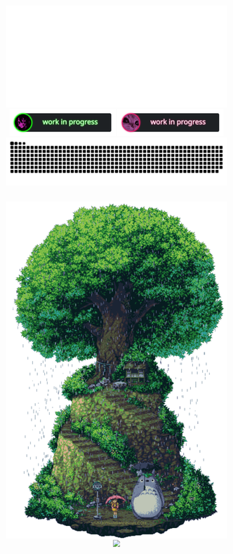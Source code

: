 
<!-- NEOFETCH -->
<!-- https://readme-typing-svg.demolab.com/demo/ -->
<!-- 
W41do@GitHub:~$ neofetch
 
⬛⬛⬛⬛⬛⬛⬜⬜⬜⬜⬜⬜⬜⬛⬛⬛⬛⬛⬛   W41do@GitHub
⬛⬛⬛⬛⬜⬜⬜⬜⬜⬜⬜⬜⬜⬜⬜⬛⬛⬛⬛   ------------
⬛⬛⬛⬜⬜⬜⬜⬜⬜⬜⬜⬜⬜⬜⬜⬜⬛⬛⬛   Name: Waldo
⬛⬛⬜⬜⬜⬛⬜⬜⬜⬜⬜⬜⬜⬛⬜⬜⬜⬛⬛   Age: 21 years
⬛⬜⬜⬜⬛⬛⬛⬜⬜⬜⬜⬜⬛⬛⬛⬜⬜⬜⬛   Status: Student
⬛⬜⬜⬜⬛⬛⬛⬛⬛⬛⬛⬛⬛⬛⬛⬜⬜⬜⬛   From: Czech Republic
⬜⬜⬜⬛⬛⬛⬛⬛⬛⬛⬛⬛⬛⬛⬛⬛⬜⬜⬜   
⬜⬜⬜⬛⬛⬛⬛⬛⬛⬛⬛⬛⬛⬛⬛⬛⬜⬜⬜   Job: SOC Analyst [1 year]
⬜⬜⬜⬛⬛⬛⬛⬛⬛⬛⬛⬛⬛⬛⬛⬛⬜⬜⬜   Education: InfoSec student [2 years, 1 more -> bachelor's degree]
⬜⬜⬜⬛⬛⬛⬛⬛⬛⬛⬛⬛⬛⬛⬛⬛⬜⬜⬜   
⬜⬜⬜⬛⬛⬛⬛⬛⬛⬛⬛⬛⬛⬛⬛⬛⬜⬜⬜   Languages: Python, Bash/Shell, Markdown, HTML, CSS, JS, Java, C/C++, SQL, VBA
⬜⬜⬜⬜⬛⬛⬛⬛⬛⬛⬛⬛⬛⬛⬛⬜⬜⬜⬜   Interests: Linux, Cybersecurity, Creativity, Automation
⬜⬜⬜⬜⬜⬛⬛⬛⬛⬛⬛⬛⬛⬛⬜⬜⬜⬜⬜   IDE: Visual Studio Code [Color Theme: Tokyo Night]
⬛⬜⬜⬜⬜⬜⬜⬜⬛⬛⬛⬜⬜⬜⬜⬜⬜⬜⬛   
⬛⬜⬜⬛⬛⬜⬜⬛⬛⬛⬛⬛⬜⬜⬜⬜⬜⬜⬛   Hobbies: Programming, Anime, Books, Games
⬛⬛⬜⬜⬛⬛⬛⬛⬛⬛⬛⬛⬜⬜⬜⬜⬜⬛⬛   Fun Fact: you found me
⬛⬛⬛⬜⬜⬛⬛⬛⬛⬛⬛⬛⬜⬜⬜⬜⬛⬛⬛   
⬛⬛⬛⬛⬜⬜⬜⬛⬛⬛⬛⬛⬜⬜⬜⬛⬛⬛⬛   ⬛🟥🟩🟨🟦🟪🟧⬜
⬛⬛⬛⬛⬛⬛⬜⬛⬛⬛⬛⬛⬜⬛⬛⬛⬛⬛⬛   ⬛🟥🟩🟨🟦🟪🟧⬜
 
W41do@GitHub:~$
-->

<!-- TEXT ONLY -->
<!-- 
W41do@GitHub
------------
Name: Waldo
Age: 21 years
Status: Student
From: Czech Republic

Job: SOC Analyst [1 year]
Education: InfoSec student [2 years, 1 more -> bachelor's degree]

Languages: Python, Bash/Shell, Markdown, HTML, CSS, JS, Java, C/C++, SQL, VBA
Interests: Linux, Cybersecurity, Creativity, Automation
IDE: Visual Studio Code [Color Theme: Tokyo Night]

Quote of the Day: “Remember that very little is needed to make a happy life.”
Hobbies: Programming, Anime, Books, Games
Fun Fact: you found me

⬛🟥🟩🟨🟦🟪🟧⬜
⬛🟥🟩🟨🟦🟪🟧⬜
 -->



<div align="center">
<picture>
    <!-- https://readme-typing-svg.demolab.com/demo/ ... duration per line 64, font size 15, color #2FDEDEFF -->
    <img src="neofetch/blue_opt.svg"/>
</picture>

<!-- <img src="http://waldo.9e.cz/discord.html"> -->


<!-- https://readme-typing-svg.demolab.com/demo/ ... duration per line 64, font size 15, color #2FDEDEFF -->
<center>
<img src="badges/thm_svg.svg" style="width:48%;"/>
<img src="badges/dc_svg.svg" style="width:48%;"/>
</center>

<picture>
    <!-- https://github.com/marketplace/actions/generate-snake-game-from-github-contribution-grid -->
    <img src="snake/snake1.svg"/>
</picture>
</br>
</br>
</br>
<picture>
    <img src="gifs/totoro_faster.gif" width="1200"/>
</picture>
<picture>
    <!-- https://github.com/kyechan99/capsule-render#color -->
    <img src="https://capsule-render.vercel.app/api?type=waving&color=2fdede&height=160&section=footer&width=100"/>
</picture>
</div>




<!-- 
<picture>
    <img src="purple.svg" alt="Typing SVG" />
</picture> -->

<!-- <picture>
    <img src="red.svg" alt="Typing SVG" />
</picture> -->

<!-- <picture>
    <img src="tyrquise.svg" alt="Typing SVG" />
</picture>


<picture>
    <img src="1.svg" alt="Typing SVG" />
</picture>

<picture>
    <img src="2.svg" alt="Typing SVG" />
</picture>

<picture>
    <img src="3.svg" alt="Typing SVG" />
</picture>

<picture>
    <img src="4.svg" alt="Typing SVG" />
</picture>

<picture>
    <img src="5.svg" alt="Typing SVG" />
</picture> -->

<!-- <picture>
    <img src="6.svg" alt="Typing SVG" />
</picture> -->





<!-- Design and Customization
Learning: Machine/Deep Learning
Programming Languages: Python, Java, C++,
Code: Python, Java, C++,
Role: SOC Analyst [1 year]
Email: W41do [at] protonmail.com



Discord: Waldo#8282

Certifications: 404
Current Linux Distro: Fedora 37
Favorite Quote: “Remember that very little is needed to make a happy life.” ― Marcus Aurelius, Meditations
Favorite Book: Meditations: Aurelius, Marcus
Goals: Obtain OSCP certification, contribute to open-source projects


https://github.com/DenverCoder1/readme-typing-svg
https://github.com/DenverCoder1/github-readme-streak-stats
https://github.com/DenverCoder1/custom-icon-badges
https://github.com/DenverCoder1/table2ascii


cool accs:
https://github.com/guilyx



## Visitor Count
![Visitor Count](https://profile-counter.glitch.me/8BitJonny/count.svg) -->

<!-- ## Spotify Live View
[![Spotify](https://github-spotify-live.vercel.app/api/spotify)](https://open.spotify.com/user/31satnjpfyyvc43dgnzmwfyvas5y) -->


<!-- https://github.com/8BitJonny/8BitJonny/tree/master

W41do@Earth
-----------
OS: Homo Sapiens OS
Host: Earth (Classified as Planet 3rd Rock from the Sun)
Kernel: DNA/RNA
Uptime: 21 years
Packages: j
Shell: j
Resolution: j
DE: INFJ
WM: idk
WM Theme: idk
Theme: idk
Terminal: Verbal and Nonverbal Communication
CPU: Brain (Central Processing Unit)
GPU: Eyes (Visual Processing Unit)
<!-- <html>
<body> -->
<!-- Memory: Memory Capacity (Short-term and Long-term Memory)
Memory: <p id="memory"></p>2056TiB / 2274TiB

<div>
<script>
let x = Math.floor((Math.random() * 500) + 1); 
document.getElementById("memory").innerHTML = x;
</script>
</div> -->
<!-- 
</body>
</html> -->
<!-- 
Name: Waldo
Age: 21 years
Host: 
Personality Type: INFJ
Location: Czech Republic
Local Time: UTC+02:00
Email: W41do@protonmail.com
Hobbies: 
Education:
Interests:
Favorite Food:
Favorite Books:


<!-- A little more about me...
About myself...




“Remember that very little is needed to make a happy life.”
― Marcus Aurelius, Meditations 


“Death smiles at us all; all we can do is smile back.”
― Marcus Aurelius 


“Confine yourself to the present.”
― Marcus Aurelius, Meditations 


“A man must stand erect, not be kept erect by others.”
― Marcus Aurelius, Meditations 


“He is so rich, he has no room to shit.”
― Marcus Aurelius, Meditations 

“Ask yourself at every moment, 'Is this necessary?”
― Marcus Aurelius






Time Zone: UTC+02:00

OS: Earth (Human Edition)
Name: [Insert Name]
Age: 21 years
Gender: [Insert Gender]
Nationality: [Insert Nationality]

Work Experience: [Insert Job Title], [Insert Company/Organization Name], [Insert Duration] | [Insert Job Title], [Insert Company/Organization Name], [Insert Duration] | [Insert Job Title], [Insert Company/Organization Name], [Insert Duration]
Research Experience: [Insert Research Position], [Insert Research Institution], [Insert Duration] | [Insert Research Position], [Insert Research Institution], [Insert Duration]
Projects: [Insert Project Title]: [Insert Brief Description/Key Accomplishments] | [Insert Project Title]: [Insert Brief Description/Key Accomplishments] | [Insert Project Title]: [Insert Brief Description/Key Accomplishments]
Publications: [Insert Publication Title], [Insert Journal/Conference Name], [Insert Year] | [Insert Publication Title], [Insert Journal/Conference Name], [Insert Year]
Skills: [Insert Skill 1]: [Insert Skill Level] | [Insert Skill 2]: [Insert Skill Level] | [Insert Skill 3]: [Insert Skill Level]


Advanced autostructuring and autorepair.
100–400Hz var
20watt idle, 100 watt peak. Ketone-oxygen power supply.
Liquid cooled.


If the human brain were a computer, what would be the specifications of this computer?

Asynchronous analog pulse modulated neural net at 100–400Hz variable frequency. 100 billion neurons and 200 trillion connection.

Advanced autostructuring and autorepair.

20watt idle, 100 watt peak. Ketone-oxygen power supply.

Liquid cooled.

700000 hours MTBF.

On the other hand, the brain has about 1e15 synapses, making it analogous to five million contemporary 200 million transistor chip "cores".


🟩🟩🟦🟦🟦
🟩🟩🟩🟦🟦🟦🟩
🟩🟩🟩🟦🟦🟦🟦🟩🟩
🟩🟦🟦🟦🟦🟦🟩🟩🟩
🟦🟩🟩🟦🟦🟦🟩🟩🟩
🟦🟩🟩🟦🟦🟦🟦🟩🟩
🟦🟦🟩🟦🟦🟦🟦🟩🟩
🟦🟦🟦🟦🟦🟦🟦
🟦🟦🟦🟦🟦


⬜⬜⬜⬜⬛⬛⬛⬛⬛⬛⬜⬜⬜⬜⬜
⬜⬜⬛⬛🟦🟦🟦🟦🟦🟦⬛⬛⬜⬜⬜
⬜⬛🟦🟦🟦🟦🟦🟦🟩🟦🟦🟦⬛⬜⬜
🟦🟦🟩🟩🟦🟦🟦🟦🟩🟦🟦🟦⬛⬜
🟦🟩🟩🟩🟦🟦🟦🟩🟩🟦🟦🟦⬛⬜
🟦🟦🟦🟩🟩🟩🟦🟦🟩🟦🟦🟦🟦🟦⬛
🟦🟦🟦🟩🟩🟦🟩🟦🟦🟦🟦🟩🟩🟦⬛
🟦🟦🟦🟦🟩🟦🟦🟦🟦🟦🟦🟦🟩🟦⬛
🟦🟦🟦🟦🟦🟦🟦🟦🟦🟦🟦🟦🟦🟦⬛
🟩🟦🟦🟦🟦🟦🟩🟩🟩🟩🟦🟦🟩🟦⬛
🟩🟩🟦⬛⬛⬛⬛⬛⬛⬛⬛🟦🟦🟦⬛

⬜⬜⬛⬜⬜⬜⬛⬜⬜⬛⬜⬜⬜⬛⬜⬜
⬜⬜⬛⬜⬜⬜⬜⬜⬜⬜⬜⬜⬜⬛⬜⬜
⬜⬜⬜⬛⬜⬜⬜⬜⬜⬜⬜⬜⬛⬜⬜⬜
⬜⬜⬜⬜⬛⬛⬛⬛⬛⬛⬛⬛⬜⬜⬜⬜

🟨
"　"


⬜⬜⬜⬜⬜⬛⬛⬛⬛⬛⬜⬜⬜⬜⬜
⬜⬜⬜⬛⬛⬛⬛⬛⬛⬛⬛⬛⬜⬜⬜
⬜⬜⬛⬛⬛⬛⬛⬛⬛⬛⬛⬛⬛⬜⬜
⬜⬛⬛⬛⬛⬛⬛⬛⬛⬛⬛⬛⬛⬛⬜
⬜⬛⬛⬛⬛⬛⬛⬛⬛⬛⬜⬜⬜⬛⬜
⬛⬛⬛⬛⬛⬛⬛⬛⬛⬜⬜⬜⬜⬜⬛
⬛⬛⬛⬛⬛⬛⬛⬛⬜⬜⬜⬜⬜⬜⬛
⬛⬛⬜⬜⬛⬛⬛⬛⬜⬜⬜⬛⬛⬜⬜
⬛⬛⬜⬜⬜⬛⬛⬜⬜⬜⬛⬛⬛⬜⬜
⬛⬛⬜⬜⬜⬜⬛⬜⬜⬛⬛⬛⬛⬜⬜
⬜⬛⬛⬜⬜⬜⬛⬜⬜⬛⬛⬛⬜⬜⬜
⬜⬛⬛⬛⬛⬛⬛⬜⬜⬜⬜⬜⬜⬜⬜
⬜⬛⬛⬛⬛⬛⬜⬜⬜⬜⬜⬜⬜⬜⬜
⬜⬜⬛⬛⬛⬜⬜⬜⬜⬜⬜⬜⬜⬜⬜


⬜⬜🟥🟥🟥⬜⬜
⬜🟥🟥🟥🟥🟥⬜
🟥🟥🟥🟥🟥🟥🟥
🟥⬜⬜🟥⬜⬜🟥
🟥⬛⬜🟥⬛⬜🟥
🟥🟥🟥🟥🟥🟥🟥
🟥🟥🟥🟥🟥🟥🟥
🟥🟥🟥🟥🟥🟥🟥
🟥⬜🟥⬜🟥⬜🟥 -->


<!-- https://github.com/marketplace/actions/generate-snake-game-from-github-contribution-grid

https://github.com/D3vil0p3r

<img src="https://camo.githubusercontent.com/b867e04377eea646939445ce4e0565253428256abc39c6d32d7b67aab3160d18/68747470733a2f2f63617073756c652d72656e6465722e76657263656c2e6170702f6170693f747970653d776176696e6726636f6c6f723d6772616469656e74266865696768743d3130302673656374696f6e3d666f6f746572" theme=tokyonight/>

<img src="https://camo.githubusercontent.com/b867e04377eea646939445ce4e0565253428256abc39c6d32d7b67aab3160d18/68747470733a2f2f63617073756c652d72656e6465722e76657263656c2e6170702f6170693f747970653d776176696e6726636f6c6f723d6772616469656e74266865696768743d3130302673656374696f6e3d666f6f746572"/>

https://github.com/VydrOz




♠️⚫⬛🖤♣️🤍⬜⚪◼️◾▪️◻️◽▫️🔲🔳 

⬜⬜⬜⬜⬜⬜⬜⬜⬜⬜⬜⬜⬜⬜⬜⬜
⬜⬜⬛⬛⬜⬜⬜⬜⬜⬜⬜⬜⬛⬛⬜⬜
⬜⬛⬜⬜⬛⬜⬜⬜⬜⬜⬜⬛⬜⬜⬛⬜
⬜⬛⬜⬜⬜⬛⬜⬜⬜⬜⬛⬜⬜⬜⬛⬜
⬜⬛⬜⬜⬜⬜⬛⬛⬛⬛⬜⬜⬜⬜⬛⬜
⬜⬛⬜⬜⬜⬜⬜⬜⬜⬜⬜⬜⬜⬜⬛⬜
⬛⬜⬜⬜⬜⬜⬜⬜⬜⬜⬜⬜⬜⬜⬜⬛
⬛⬜⬜⬜⬛⬛⬜⬜⬜⬜⬛⬛⬜⬜⬜⬛
⬛⬜🌫️⬛⬛⬛⬛🌫️🌫️⬛⬛⬛⬛🌫️⬜⬛
⬛⬜⬜⬛⬛⬛⬛⬜⬜⬛⬛⬛⬛⬜⬜⬛
⬛⬜⬜⬜⬛⬛⬜⬜⬜⬜⬛⬛⬜⬜⬜⬛
⬜⬛⬜⬜⬜⬜⬜⬜⬜⬜⬜⬜⬜⬜⬛⬜
⬜⬜⬛⬜⬜⬜⬜⬜⬜⬜⬜⬜⬜⬛⬜⬜
⬜⬜⬜⬛⬛⬛⬛⬛⬛⬛⬛⬛⬛⬜⬜⬜
⬜⬜⬜⬜⬜⬜⬜⬜⬜⬜⬜⬜⬜⬜⬜⬜
⬜⬜⬜⬜⬜⬜⬜⬜⬜⬜⬜⬜⬜⬜⬜⬜

⬜⬜⬜⬜⬜⬜⬜⬜⬜⬜⬜⬜⬜⬜⬜⬜
⬜⬜⬛⬛⬜⬜⬜⬜⬜⬜⬜⬜⬛⬛⬜⬜
⬜⬛🌫️🌫️⬛⬜⬜⬜⬜⬜⬜⬛🌫️🌫️⬛⬜
⬜⬛🌫️🌫️🌫️⬛⬜⬜⬜⬜⬛🌫️🌫️🌫️⬛⬜
⬜⬛🌫️🌫️🌫️🌫️⬛⬛⬛⬛🌫️🌫️🌫️🌫️⬛⬜
⬜⬛🌫️🌫️🌫️🌫️🌫️🌫️🌫️🌫️🌫️🌫️🌫️🌫️⬛⬜
⬛🌫️🌫️🌫️🌫️🌫️🌫️🌫️🌫️🌫️🌫️🌫️🌫️🌫️🌫️⬛
⬛🌫️🌫️🌫️⬛⬛🌫️🌫️🌫️🌫️⬛⬛🌫️🌫️🌫️⬛
⬛🌫️🌫️⬛⬛⬛⬛🌫️🌫️⬛⬛⬛⬛🌫️🌫️⬛
⬛🌫️🌫️⬛⬛⬛⬛🌫️🌫️⬛⬛⬛⬛🌫️🌫️⬛
⬛🌫️🌫️🌫️⬛⬛🌫️🌫️🌫️🌫️⬛⬛🌫️🌫️🌫️⬛
⬜⬛🌫️🌫️🌫️🌫️🌫️🌫️🌫️🌫️🌫️🌫️🌫️🌫️⬛⬜
⬜⬜⬛🌫️🌫️🌫️🌫️🌫️🌫️🌫️🌫️🌫️🌫️⬛⬜⬜
⬜⬜⬜⬛⬛⬛⬛⬛⬛⬛⬛⬛⬛⬜⬜⬜
⬜⬜⬜⬜⬜⬜⬜⬜⬜⬜⬜⬜⬜⬜⬜⬜
⬜⬜⬜⬜⬜⬜⬜⬜⬜⬜⬜⬜⬜⬜⬜⬜


" " 2X JE MENE NEZ KOSTKA
" " obyc mezera ale funguje 

"　"
"        " two spaces plus 0.001
"⠀⠀" one minus 0.001

"　⠀"

"⠀⢀" dost good

3x" "plus" "obys rovna se 2 mezery tesne pres

"                  " perfect 7
"　　　　　　　　　　　" perfect 8 (16)
"    　　" perfect 3 (6, 9, 12)
"        " two spaces plus 0.001
"    　　　　　　　　　　　　　" perfect 11


⬛⬛⬛⬛⬛⬛⬛⬛⬛⬛⬛⬛⬛⬛⬛⬛
⬛⬛🟥🟥⬛⬛⬛⬛⬛⬛⬛⬛🟥🟥⬛⬛
⬛🟥⬛⬛🟥⬛⬛⬛⬛⬛⬛🟥⬛⬛🟥⬛
⬛🟥⬛⬛⬛🟥⬛⬛⬛⬛🟥⬛⬛⬛🟥⬛
⬛🟥⬛⬛⬛⬛🟥🟥🟥🟥⬛⬛⬛⬛🟥⬛
⬛🟥⬛⬛⬛⬛⬛⬛⬛⬛⬛⬛⬛⬛🟥⬛
🟥⬛⬛⬛⬛⬛⬛⬛⬛⬛⬛⬛⬛⬛⬛🟥
🟥⬛⬛⬛🟥🟥⬛⬛⬛⬛🟥🟥⬛⬛⬛🟥
🟥⬛⬛🟥🟥🟥🟥⬛⬛🟥🟥🟥🟥⬛⬛🟥
🟥⬛⬛🟥🟥🟥🟥⬛⬛🟥🟥🟥🟥⬛⬛🟥
🟥⬛⬛⬛🟥🟥⬛⬛⬛⬛🟥🟥⬛⬛⬛🟥
⬛🟥⬛⬛⬛⬛⬛⬛⬛⬛⬛⬛⬛⬛🟥⬛
⬛⬛🟥⬛⬛⬛⬛⬛⬛⬛⬛⬛⬛🟥⬛⬛
⬛⬛⬛🟥🟥🟥🟥🟥🟥🟥🟥🟥🟥⬛⬛⬛
⬛⬛⬛⬛⬛⬛⬛⬛⬛⬛⬛⬛⬛⬛⬛⬛
⬛⬛⬛⬛⬛⬛⬛⬛⬛⬛⬛⬛⬛⬛⬛⬛



🟦🟦🟦🟦🟦🟦🟦🟦🟦🟦🟦🟦🟦🟦🟦🟦
🟦🟦⬛⬛🟦🟦🟦🟦🟦🟦🟦🟦⬛⬛🟦🟦
🟦⬛🟦🟦⬛🟦🟦🟦🟦🟦🟦⬛🟦🟦⬛🟦
🟦⬛🟦🟦🟦⬛🟦🟦🟦🟦⬛🟦🟦🟦⬛🟦
🟦⬛🟦🟦🟦🟦⬛⬛⬛⬛🟦🟦🟦🟦⬛🟦
🟦⬛🟦🟦🟦🟦🟦🟦🟦🟦🟦🟦🟦🟦⬛🟦
⬛🟦🟦🟦🟦🟦🟦🟦🟦🟦🟦🟦🟦🟦🟦⬛
⬛🟦🟦🟦⬛⬛🟦🟦🟦🟦⬛⬛🟦🟦🟦⬛
⬛🟦🟦⬛⬛⬛⬛🟦🟦⬛⬛⬛⬛🟦🟦⬛
⬛🟦🟦⬛⬛⬛⬛🟦🟦⬛⬛⬛⬛🟦🟦⬛
⬛🟦🟦🟦⬛⬛🟦🟦🟦🟦⬛⬛🟦🟦🟦⬛
🟦⬛🟦🟦🟦🟦🟦🟦🟦🟦🟦🟦🟦🟦⬛🟦
🟦🟦⬛🟦🟦🟦🟦🟦🟦🟦🟦🟦🟦⬛🟦🟦
🟦🟦🟦⬛⬛⬛⬛⬛⬛⬛⬛⬛⬛🟦🟦🟦
🟦🟦🟦🟦🟦🟦🟦🟦🟦🟦🟦🟦🟦🟦🟦🟦
🟦🟦🟦🟦🟦🟦🟦🟦🟦🟦🟦🟦🟦🟦🟦🟦



⬜⬜⬜⬜⬜⬜⬜⬜⬜⬜⬜⬜⬜⬜⬜⬜
⬜⬜🟦🟦⬜⬜⬜⬜⬜⬜⬜⬜🟦🟦⬜⬜
⬜🟦⬜⬜🟦⬜⬜⬜⬜⬜⬜🟦⬜⬜🟦⬜
⬜🟦⬜⬜⬜🟦⬜⬜⬜⬜🟦⬜⬜⬜🟦⬜
⬜🟦⬜⬜⬜⬜🟦🟦🟦🟦⬜⬜⬜⬜🟦⬜
⬜🟦⬜⬜⬜⬜⬜⬜⬜⬜⬜⬜⬜⬜🟦⬜
🟦⬜⬜⬜⬜⬜⬜⬜⬜⬜⬜⬜⬜⬜⬜🟦
🟦⬜⬜⬜🟦🟦⬜⬜⬜⬜🟦🟦⬜⬜⬜🟦
🟦⬜⬜🟦🟦🟦🟦⬜⬜🟦🟦🟦🟦⬜⬜🟦
🟦⬜⬜🟦🟦🟦🟦⬜⬜🟦🟦🟦🟦⬜⬜🟦
🟦⬜⬜⬜🟦🟦⬜⬜⬜⬜🟦🟦⬜⬜⬜🟦
⬜🟦⬜⬜⬜⬜⬜⬜⬜⬜⬜⬜⬜⬜🟦⬜
⬜⬜🟦⬜⬜⬜⬜⬜⬜⬜⬜⬜⬜🟦⬜⬜
⬜⬜⬜🟦🟦🟦🟦🟦🟦🟦🟦🟦🟦⬜⬜⬜
⬜⬜⬜⬜⬜⬜⬜⬜⬜⬜⬜⬜⬜⬜⬜⬜
⬜⬜⬜⬜⬜⬜⬜⬜⬜⬜⬜⬜⬜⬜⬜⬜


🟩🟩🟩🟩🟩🟩🟩🟩🟩🟩🟩🟩🟩🟩🟩🟩
🟩🟩⬛⬛🟩🟩🟩🟩🟩🟩🟩🟩⬛⬛🟩🟩
🟩⬛🟩🟩⬛🟩🟩🟩🟩🟩🟩⬛🟩🟩⬛🟩
🟩⬛🟩🟩🟩⬛🟩🟩🟩🟩⬛🟩🟩🟩⬛🟩
🟩⬛🟩🟩🟩🟩⬛⬛⬛⬛🟩🟩🟩🟩⬛🟩
🟩⬛🟩🟩🟩🟩🟩🟩🟩🟩🟩🟩🟩🟩⬛🟩
⬛🟩🟩🟩🟩🟩🟩🟩🟩🟩🟩🟩🟩🟩🟩⬛
⬛🟩🟩🟩⬛⬛🟩🟩🟩🟩⬛⬛🟩🟩🟩⬛
⬛🟩🟩⬛⬛⬛⬛🟩🟩⬛⬛⬛⬛🟩🟩⬛
⬛🟩🟩⬛⬛⬛⬛🟩🟩⬛⬛⬛⬛🟩🟩⬛
⬛🟩🟩🟩⬛⬛🟩🟩🟩🟩⬛⬛🟩🟩🟩⬛
🟩⬛🟩🟩🟩🟩🟩🟩🟩🟩🟩🟩🟩🟩⬛🟩
🟩🟩⬛🟩🟩🟩🟩🟩🟩🟩🟩🟩🟩⬛🟩🟩
🟩🟩🟩⬛⬛⬛⬛⬛⬛⬛⬛⬛⬛🟩🟩🟩
🟩🟩🟩🟩🟩🟩🟩🟩🟩🟩🟩🟩🟩🟩🟩🟩
🟩🟩🟩🟩🟩🟩🟩🟩🟩🟩🟩🟩🟩🟩🟩🟩


⬜⬜⬜⬜⬜⬜⬜⬜⬜⬜⬜⬜⬜⬜⬜⬜
⬜⬜🟩🟩⬜⬜⬜⬜⬜⬜⬜⬜🟩🟩⬜⬜
⬜🟩⬜⬜🟩⬜⬜⬜⬜⬜⬜🟩⬜⬜🟩⬜
⬜🟩⬜⬜⬜🟩⬜⬜⬜⬜🟩⬜⬜⬜🟩⬜
⬜🟩⬜⬜⬜⬜🟩🟩🟩🟩⬜⬜⬜⬜🟩⬜
⬜🟩⬜⬜⬜⬜⬜⬜⬜⬜⬜⬜⬜⬜🟩⬜
🟩⬜⬜⬜⬜⬜⬜⬜⬜⬜⬜⬜⬜⬜⬜🟩
🟩⬜⬜⬜🟩🟩⬜⬜⬜⬜🟩🟩⬜⬜⬜🟩
🟩⬜⬜🟩🟩🟩🟩⬜⬜🟩🟩🟩🟩⬜⬜🟩
🟩⬜⬜🟩🟩🟩🟩⬜⬜🟩🟩🟩🟩⬜⬜🟩
🟩⬜⬜⬜🟩🟩⬜⬜⬜⬜🟩🟩⬜⬜⬜🟩
⬜🟩⬜⬜⬜⬜⬜⬜⬜⬜⬜⬜⬜⬜🟩⬜
⬜⬜🟩⬜⬜⬜⬜⬜⬜⬜⬜⬜⬜🟩⬜⬜
⬜⬜⬜🟩🟩🟩🟩🟩🟩🟩🟩🟩🟩⬜⬜⬜
⬜⬜⬜⬜⬜⬜⬜⬜⬜⬜⬜⬜⬜⬜⬜⬜
⬜⬜⬜⬜⬜⬜⬜⬜⬜⬜⬜⬜⬜⬜⬜⬜


🟦🟦🟦🟦🟦🟦🟦🟦🟦🟦🟦🟦🟦🟦🟦🟦
🟦🟦🟩🟩🟦🟦🟦🟦🟦🟦🟦🟦🟩🟩🟦🟦
🟦🟩🟦🟦🟩🟦🟦🟦🟦🟦🟦🟩🟦🟦🟩🟦
🟦🟩🟦🟦🟦🟩🟦🟦🟦🟦🟩🟦🟦🟦🟩🟦
🟦🟩🟦🟦🟦🟦🟩🟩🟩🟩🟦🟦🟦🟦🟩🟦
🟦🟩🟦🟦🟦🟦🟦🟦🟦🟦🟦🟦🟦🟦🟩🟦
🟩🟦🟦🟦🟦🟦🟦🟦🟦🟦🟦🟦🟦🟦🟦🟩
🟩🟦🟦🟦🟩🟩🟦🟦🟦🟦🟩🟩🟦🟦🟦🟩
🟩🟦🟦🟩🟩🟩🟩🟦🟦🟩🟩🟩🟩🟦🟦🟩
🟩🟦🟦🟩🟩🟩🟩🟦🟦🟩🟩🟩🟩🟦🟦🟩
🟩🟦🟦🟦🟩🟩🟦🟦🟦🟦🟩🟩🟦🟦🟦🟩
🟦🟩🟦🟦🟦🟦🟦🟦🟦🟦🟦🟦🟦🟦🟩🟦
🟦🟦🟩🟦🟦🟦🟦🟦🟦🟦🟦🟦🟦🟩🟦🟦
🟦🟦🟦🟩🟩🟩🟩🟩🟩🟩🟩🟩🟩🟦🟦🟦
🟦🟦🟦🟦🟦🟦🟦🟦🟦🟦🟦🟦🟦🟦🟦🟦
🟦🟦🟦🟦🟦🟦🟦🟦🟦🟦🟦🟦🟦🟦🟦🟦



🟩🟩🟩🟩🟩🟩🟩🟩🟩🟩🟩🟩🟩🟩🟩🟩
🟩🟩🟦🟦🟩🟩🟩🟩🟩🟩🟩🟩🟦🟦🟩🟩
🟩🟦🟩🟩🟦🟩🟩🟩🟩🟩🟩🟦🟩🟩🟦🟩
🟩🟦🟩🟩🟩🟦🟩🟩🟩🟩🟦🟩🟩🟩🟦🟩
🟩🟦🟩🟩🟩🟩🟦🟦🟦🟦🟩🟩🟩🟩🟦🟩
🟩🟦🟩🟩🟩🟩🟩🟩🟩🟩🟩🟩🟩🟩🟦🟩
🟦🟩🟩🟩🟩🟩🟩🟩🟩🟩🟩🟩🟩🟩🟩🟦
🟦🟩🟩🟩🟦🟦🟩🟩🟩🟩🟦🟦🟩🟩🟩🟦
🟦🟩🟩🟦🟦🟦🟦🟩🟩🟦🟦🟦🟦🟩🟩🟦
🟦🟩🟩🟦🟦🟦🟦🟩🟩🟦🟦🟦🟦🟩🟩🟦
🟦🟩🟩🟩🟦🟦🟩🟩🟩🟩🟦🟦🟩🟩🟩🟦
🟩🟦🟩🟩🟩🟩🟩🟩🟩🟩🟩🟩🟩🟩🟦🟩
🟩🟩🟦🟩🟩🟩🟩🟩🟩🟩🟩🟩🟩🟦🟩🟩
🟩🟩🟩🟦🟦🟦🟦🟦🟦🟦🟦🟦🟦🟩🟩🟩
🟩🟩🟩🟩🟩🟩🟩🟩🟩🟩🟩🟩🟩🟩🟩🟩
🟩🟩🟩🟩🟩🟩🟩🟩🟩🟩🟩🟩🟩🟩🟩🟩








⬛⬛⬛⬛⬛⬛⬛⬛⬛⬛⬛⬛⬛⬛⬛⬛
⬛⬛🟩🟩⬛⬛⬛⬛⬛⬛⬛⬛🟩🟩⬛⬛
⬛🟩⬛⬛🟩⬛⬛⬛⬛⬛⬛🟩⬛⬛🟩⬛
⬛🟩⬛⬛⬛🟩⬛⬛⬛⬛🟩⬛⬛⬛🟩⬛
⬛🟩⬛⬛⬛⬛🟩🟩🟩🟩⬛⬛⬛⬛🟩⬛
⬛🟩⬛⬛⬛⬛⬛⬛⬛⬛⬛⬛⬛⬛🟩⬛
🟩⬛⬛⬛⬛⬛⬛⬛⬛⬛⬛⬛⬛⬛⬛🟩
🟩⬛⬛⬛🟩🟩⬛⬛⬛⬛🟩🟩⬛⬛⬛🟩
🟩⬛⬛🟩🟩🟩🟩⬛⬛🟩🟩🟩🟩⬛⬛🟩
🟩⬛⬛🟩🟩🟩🟩⬛⬛🟩🟩🟩🟩⬛⬛🟩
🟩⬛⬛⬛🟩🟩⬛⬛⬛⬛🟩🟩⬛⬛⬛🟩
⬛🟩⬛⬛⬛⬛⬛⬛⬛⬛⬛⬛⬛⬛🟩⬛
⬛⬛🟩⬛⬛⬛⬛⬛⬛⬛⬛⬛⬛🟩⬛⬛
⬛⬛⬛🟩🟩🟩🟩🟩🟩🟩🟩🟩🟩⬛⬛⬛
⬛⬛⬛⬛⬛⬛⬛⬛⬛⬛⬛⬛⬛⬛⬛⬛
⬛⬛⬛⬛⬛⬛⬛⬛⬛⬛⬛⬛⬛⬛⬛⬛



⬛⬛⬛⬛⬛⬛⬛⬛⬛⬛⬛⬛⬛⬛⬛⬛
⬛⬛🟦🟦⬛⬛⬛⬛⬛⬛⬛⬛🟦🟦⬛⬛
⬛🟦⬛⬛🟦⬛⬛⬛⬛⬛⬛🟦⬛⬛🟦⬛
⬛🟦⬛⬛⬛🟦⬛⬛⬛⬛🟦⬛⬛⬛🟦⬛
⬛🟦⬛⬛⬛⬛🟦🟦🟦🟦⬛⬛⬛⬛🟦⬛
⬛🟦⬛⬛⬛⬛⬛⬛⬛⬛⬛⬛⬛⬛🟦⬛
🟦⬛⬛⬛⬛⬛⬛⬛⬛⬛⬛⬛⬛⬛⬛🟦
🟦⬛⬛⬛🟦🟦⬛⬛⬛⬛🟦🟦⬛⬛⬛🟦
🟦⬛⬛🟦🟦🟦🟦⬛⬛🟦🟦🟦🟦⬛⬛🟦
🟦⬛⬛🟦🟦🟦🟦⬛⬛🟦🟦🟦🟦⬛⬛🟦
🟦⬛⬛⬛🟦🟦⬛⬛⬛⬛🟦🟦⬛⬛⬛🟦
⬛🟦⬛⬛⬛⬛⬛⬛⬛⬛⬛⬛⬛⬛🟦⬛
⬛⬛🟦⬛⬛⬛⬛⬛⬛⬛⬛⬛⬛🟦⬛⬛
⬛⬛⬛🟦🟦🟦🟦🟦🟦🟦🟦🟦🟦⬛⬛⬛
⬛⬛⬛⬛⬛⬛⬛⬛⬛⬛⬛⬛⬛⬛⬛⬛
⬛⬛⬛⬛⬛⬛⬛⬛⬛⬛⬛⬛⬛⬛⬛⬛


🌫️🌫️
⬛⬛⬛⬛⬛⬛⬛⬛⬛⬛⬛⬛⬛⬛⬛⬛
⬛⬛🟪🟪⬛⬛⬛⬛⬛⬛⬛⬛🟪🟪⬛⬛
⬛🟪⬛⬛🟪⬛⬛⬛⬛⬛⬛🟪⬛⬛🟪⬛
⬛🟪⬛⬛⬛🟪⬛⬛⬛⬛🟪⬛⬛⬛🟪⬛
⬛🟪⬛⬛⬛⬛🟪🟪🟪🟪⬛⬛⬛⬛🟪⬛
⬛🟪⬛⬛⬛⬛⬛⬛⬛⬛⬛⬛⬛⬛🟪⬛
🟪⬛⬛⬛⬛⬛⬛⬛⬛⬛⬛⬛⬛⬛⬛🟪
🟪⬛⬛⬛🟪🟪⬛⬛⬛⬛🟪🟪⬛⬛⬛🟪
🟪⬛⬛🟪🟪🟪🟪⬛⬛🟪🟪🟪🟪⬛⬛🟪
🟪⬛⬛🟪🟪🟪🟪⬛⬛🟪🟪🟪🟪⬛⬛🟪
🟪⬛⬛⬛🟪🟪⬛⬛⬛⬛🟪🟪⬛⬛⬛🟪
⬛🟪⬛⬛⬛⬛⬛⬛⬛⬛⬛⬛⬛⬛🟪⬛
⬛⬛🟪⬛⬛⬛⬛⬛⬛⬛⬛⬛⬛🟪⬛⬛
⬛⬛⬛🟪🟪🟪🟪🟪🟪🟪🟪🟪🟪⬛⬛⬛
⬛⬛⬛⬛⬛⬛⬛⬛⬛⬛⬛⬛⬛⬛⬛⬛
⬛⬛⬛⬛⬛⬛⬛⬛⬛⬛⬛⬛⬛⬛⬛⬛




⬛⬛⬛⬛⬛⬛⬛⬛⬛⬛⬛⬛⬛⬛⬛⬛
⬛⬛🟥🟥⬛⬛⬛⬛⬛⬛⬛⬛🟥🟥⬛⬛
⬛🟥⬛⬛🟥⬛⬛⬛⬛⬛⬛🟥⬛⬛🟥⬛
⬛🟥⬛⬛⬛🟥⬛⬛⬛⬛🟥⬛⬛⬛🟥⬛
⬛🟥⬛⬛⬛⬛🟥🟥🟥🟥⬛⬛⬛⬛🟥⬛
⬛🟥⬛⬛⬛⬛⬛⬛⬛⬛⬛⬛⬛⬛🟥⬛
🟥⬛⬛⬛⬛⬛⬛⬛⬛⬛⬛⬛⬛⬛⬛🟥
🟥⬛⬛⬛🟥🟥⬛⬛⬛⬛🟥🟥⬛⬛⬛🟥
🟥⬛⬛🟥🟥🟥🟥⬛⬛🟥🟥🟥🟥⬛⬛🟥
🟥⬛⬛🟥🟥🟥🟥⬛⬛🟥🟥🟥🟥⬛⬛🟥
🟥⬛⬛⬛🟥🟥⬛⬛⬛⬛🟥🟥⬛⬛⬛🟥
⬛🟥⬛⬛⬛⬛⬛⬛⬛⬛⬛⬛⬛⬛🟥⬛
⬛⬛🟥⬛⬛⬛⬛⬛⬛⬛⬛⬛⬛🟥⬛⬛
⬛⬛⬛🟥🟥🟥🟥🟥🟥🟥🟥🟥🟥⬛⬛⬛
⬛⬛⬛⬛⬛⬛⬛⬛⬛⬛⬛⬛⬛⬛⬛⬛
⬛⬛⬛⬛⬛⬛⬛⬛⬛⬛⬛⬛⬛⬛⬛⬛


⬜⬜⬜⬜⬜⬜⬜⬜⬜⬜🟥🟥⬜⬜⬜⬜⬜🟥🟥⬜⬜⬜⬜⬜⬜⬜⬜⬜⬜
⬜⬜⬜⬜⬜⬜⬜⬜🟧🟥🟥🟥🟥⬜⬜⬜🟥🟥🟥🟥🟧⬜⬜⬜⬜⬜⬜⬜⬜
⬜⬜⬜⬜⬜⬜⬜🟧🟧🟧🟥🟥🟥🟥🟥🟥🟥🟥🟥🟧🟧🟧⬜⬜⬜⬜⬜⬜⬜
⬜⬜⬜⬜⬜🟨🟨🟨🟧🟧🟧🟥🟥🟥⬜🟥🟥🟥🟧🟧🟧🟨🟨🟨⬜⬜⬜⬜⬜
⬜⬜⬜🟩🟩🟨🟨🟨🟨🟧🟧🟧🟥⬜⬜⬜🟥🟧🟧🟧🟨🟨🟨🟨🟩🟩⬜⬜⬜
⬜🟦🟦🟩🟩🟩🟨🟨🟨🟨🟧🟧🟧🟧⬜🟧🟧🟧🟧🟨🟨🟨🟩🟩🟩🟩🟦🟦⬜
🟪🟪🟦🟦🟩🟩🟩🟩🟨🟨🟨🟧🟧🟧🟧🟧🟧🟧🟨🟨🟨🟩🟩🟩🟩🟦🟦🟪🟪
🟪🟪🟪🟦🟦🟦🟩🟩🟩🟨🟨🟨🟨🟧⬜🟧🟨🟨🟨🟨🟩🟩🟩🟦🟦🟦🟪🟪🟪
⬜🟪🟪🟦🟦⬜🟦🟩🟩🟩🟨🟨🟨🟨🟨🟨🟨🟨🟨🟩🟩🟩🟦⬜🟦🟦🟪🟪⬜
⬜⬜🟪🟪⬜🟦🟦🟦🟩🟩🟩🟩🟩🟨⬜🟨🟩🟩🟩🟩🟩🟦🟦🟦⬜🟪🟪⬜⬜
⬜⬜⬜⬜🟪🟪🟦🟦🟦🟦🟩🟩🟩🟩🟩🟩🟩🟩🟩🟦🟦🟦🟦🟪🟪⬜⬜⬜⬜
⬜⬜⬜⬜🟪🟪🟪🟪🟦🟦🟦🟦🟦🟩⬜🟩🟦🟦🟦🟦🟦🟦🟪🟪🟪⬜⬜⬜⬜
⬜⬜⬜⬜⬜⬜🟪🟪🟪🟪⬜🟦🟦🟦🟦🟦🟦🟦⬜🟪🟪🟪🟪⬜⬜⬜⬜⬜⬜
⬜⬜⬜⬜⬜⬜⬜🟪🟪⬜🟪🟪🟦🟦⬜🟦🟦🟪🟪⬜🟪🟪⬜⬜⬜⬜⬜⬜⬜
⬜⬜⬜⬜⬜⬜⬜⬜⬜⬜🟪🟪🟪🟪🟪🟪🟪🟪🟪⬜⬜⬜⬜⬜⬜⬜⬜⬜⬜
⬜⬜⬜⬜⬜⬜⬜⬜⬜⬜⬜⬜🟪🟪🟪🟪🟪⬜⬜⬜⬜⬜⬜⬜⬜⬜⬜⬜



⬜⬜⬜⬜⬜⬜⬜⬜⬜⬜⬜⬜⬜⬜⬜⬜
⬜⬜⬜⬜⬜⬜⬜⬜⬜⬜⬜⬜⬜⬜⬜⬜
⬜⬜⬜⬜⬜⬜⬜⬜⬜⬜⬜⬜⬜⬜⬜⬜
⬜⬜⬜⬜⬜⬜⬜⬜⬜⬜⬜⬜⬜⬜⬜⬜
⬜⬜⬜⬜⬜⬜⬜⬜⬜⬜⬜⬜⬜⬜⬜⬜
⬜⬜⬜⬜⬜⬜⬜⬜⬜⬜⬜⬜⬜⬜⬜⬜
⬜⬜⬜⬜⬜⬜⬜⬜⬜⬜⬜⬜⬜⬜⬜⬜
⬜⬜⬜⬜⬜⬜⬜⬜⬜⬜⬜⬜⬜⬜⬜⬜
⬜⬜⬜⬜⬜⬜⬜⬜⬜⬜⬜⬜⬜⬜⬜⬜
⬜⬜⬜⬜⬜⬜⬜⬜⬜⬜⬜⬜⬜⬜⬜⬜
⬜⬜⬜⬜⬜⬜⬜⬜⬜⬜⬜⬜⬜⬜⬜⬜
⬜⬜⬜⬜⬜⬜⬜⬜⬜⬜⬜⬜⬜⬜⬜⬜
⬜⬜⬜⬜⬜⬜⬜⬜⬜⬜⬜⬜⬜⬜⬜⬜
⬜⬜⬜⬜⬜⬜⬜⬜⬜⬜⬜⬜⬜⬜⬜⬜
⬜⬜⬜⬜⬜⬜⬜⬜⬜⬜⬜⬜⬜⬜⬜⬜
⬜⬜⬜⬜⬜⬜⬜⬜⬜⬜⬜⬜⬜⬜⬜⬜

⬛⬛⬛⬛⬛⬛⬛⬛⬛⬛⬛⬛⬛⬛⬛
⬛⬛⬛⬛⬛⬛⬛⬛⬛⬛🟩🟩⬛⬛⬛
⬛⬛⬛⬛⬛⬛⬛⬛⬛🟥🟧🟩🟩⬛⬛
⬛⬛⬛⬛⬛⬛⬛⬛🟥🟥🟧🟧🟩🟩⬛
⬛⬛⬛⬛⬛⬛⬛🟥🟥⬛🟥🟧🟩🟩⬛
⬛⬛⬛⬛⬛⬛🟥🟥🟥🟥🟥🟧🟩🟩⬛
⬛⬛⬛⬛⬛🟥🟥🟥⬛🟥🟥🟧🟩🟩⬛
⬛⬛⬛⬛🟥🟥🟥🟥🟥🟥🟥🟧🟩🟩⬛
⬛⬛⬛🟥🟥🟥⬛🟥🟥🟥🟧🟧🟩🟩⬛
⬛⬛🟥🟥⬛🟥🟥🟥🟥🟥🟧🟩🟩⬛⬛
⬛🟩🟧🟧🟥🟥🟥🟥🟧🟧🟩🟩🟩⬛⬛
⬛🟩🟩🟧🟧🟧🟧🟧🟧🟩🟩🟩⬛⬛⬛
⬛⬛🟩🟩🟩🟩🟩🟩🟩🟩🟩⬛⬛⬛⬛
⬛⬛⬛⬛🟩🟩🟩🟩🟩⬛⬛⬛⬛⬛⬛
⬛⬛⬛⬛⬛⬛⬛⬛⬛⬛⬛⬛⬛⬛⬛


⬛⬛⬛⬛⬜⬜⬛⬛⬛⬛⬜⬜⬛⬛⬛⬛
⬛⬛⬛⬜⬜⬜⬜⬛⬛⬜⬜⬜⬜⬛⬛⬛
⬛⬛⬛⬜⬜⬜⬜⬛⬛⬜⬜⬜⬜⬛⬛⬛
⬛⬛⬛⬜⬜⬜⬜⬛⬛⬜⬜⬜⬜⬛⬛⬛
⬛⬛⬛⬜⬜⬜⬜⬛⬛⬜⬜⬜⬜⬛⬛⬛
⬛⬛⬛⬜⬜⬜⬜⬛⬛⬜⬜⬜⬜⬛⬛⬛
⬛⬛⬛⬜⬜⬜⬜⬛⬛⬜⬜⬜⬜⬛⬛⬛
⬛⬛⬛⬜⬜⬜⬜⬜⬜⬜⬜⬜⬜⬛⬛⬛
⬛⬛⬛⬛⬜⬜⬜⬜⬜⬜⬜⬜⬛⬛⬛⬛
⬛⬛⬛⬜⬜⬜⬜⬜⬜⬜⬜⬜⬜⬛⬛⬛
⬛⬛⬜⬜⬛⬜⬜⬜⬜⬜⬜⬛⬜⬜⬛⬛
⬛⬛⬜⬜🟦🟦⬜⬜⬜⬜🟦🟦⬜⬜⬛⬛
⬛⬛⬜⬜⬜⬜⬜⬛⬛⬜⬜⬜⬜⬜⬛⬛
⬛⬛⬜⬜⬜⬜⬜⬜⬜⬜⬜⬜⬜⬜⬛⬛
⬛⬛⬛⬜⬜⬜⬜⬜⬜⬜⬜⬜⬜⬛⬛⬛
⬛⬛⬛⬛⬜⬜⬜⬜⬜⬜⬜⬜⬛⬛⬛⬛


⬜⬜⬛⬛⬜⬜⬜⬜⬜⬜⬜⬜⬛⬛⬜⬜
⬜⬛⬜⬜⬛⬜⬜⬜⬜⬜⬜⬛⬜⬜⬛⬜
⬜⬛⬜⬜⬜⬛⬜⬜⬜⬜⬛⬜⬜⬜⬛⬜
⬜⬛⬜⬜⬜⬜⬛⬛⬛⬛⬜⬜⬜⬜⬛⬜
⬜⬛⬜⬜⬜⬜⬜⬜⬜⬜⬜⬜⬜⬜⬛⬜
⬛⬜⬜⬜⬜⬜⬜⬜⬜⬜⬜⬜⬜⬜⬜⬛
⬛⬜⬜⬜⬛⬛⬜⬜⬜⬜⬛⬛⬜⬜⬜⬛
⬛⬜🌫️⬛⬛⬛⬛🌫️🌫️⬛⬛⬛⬛🌫️⬜⬛
⬛⬜⬜⬛⬛⬛⬛⬜⬜⬛⬛⬛⬛⬜⬜⬛
⬛⬜⬜⬜⬛⬛⬜⬜⬜⬜⬛⬛⬜⬜⬜⬛
⬜⬛⬜⬜⬜⬜⬜⬜⬜⬜⬜⬜⬜⬜⬛⬜
⬜⬜⬛⬜⬜⬜⬜⬜⬜⬜⬜⬜⬜⬛⬜⬜
⬜⬜⬜⬛⬛⬛⬛⬛⬛⬛⬛⬛⬛⬜⬜⬜
⬜⬜⬜⬜⬜⬜⬜⬜⬜⬜⬜⬜⬜⬜⬜⬜
⬜⬜⬜⬜⬜⬜⬜⬜⬜⬜⬜⬜⬜⬜⬜⬜
⬜⬜⬜⬜⬜⬜⬜⬜⬜⬜⬜⬜⬜⬜⬜⬜


⬜⬜⬛⬛⬜⬜⬜⬜⬜⬜⬜⬜⬛⬛⬜⬜
⬜⬛⬜⬜⬛⬜⬜⬜⬜⬜⬜⬛⬜⬜⬛⬜
⬜⬛⬜⬜⬜⬛⬜⬜⬜⬜⬛⬜⬜⬜⬛⬜
⬜⬛⬜⬜⬜⬜⬛⬛⬛⬛⬜⬜⬜⬜⬛⬜
⬜⬛⬜⬜⬜⬜⬜⬜⬜⬜⬜⬜⬜⬜⬛⬜
⬛⬜⬜⬜⬜⬜⬜⬜⬜⬜⬜⬜⬜⬜⬜⬛
⬛⬜⬜⬜⬛⬛⬜⬜⬜⬜⬛⬛⬜⬜⬜⬛
⬛⬜🌫️⬛⬛⬛⬛🌫️🌫️⬛⬛⬛⬛🌫️⬜⬛
⬛⬜⬜⬛⬛⬛⬛⬜⬜⬛⬛⬛⬛⬜⬜⬛
⬛⬜⬜⬜⬛⬛⬜⬜⬜⬜⬛⬛⬜⬜⬜⬛
⬜⬛⬜⬜⬜⬜⬜⬜⬜⬜⬜⬜⬜⬜⬛⬜
⬜⬜⬛⬜⬜⬜⬜⬜⬜⬜⬜⬜⬜⬛⬜⬜
⬜⬜⬜⬛⬛⬛⬛⬛⬛⬛⬛⬛⬛⬜⬜⬜
⬜⬜⬜⬜⬜⬜⬜⬜⬜⬜⬜⬜⬜⬜⬜⬜
⬜⬜⬜⬜⬜⬜⬜⬜⬜⬜⬜⬜⬜⬜⬜⬜
⬜⬜⬜⬜⬜⬜⬜⬜⬜⬜⬜⬜⬜⬜⬜⬜

⬛⬛⬜⬜⬛⬛⬛⬛⬛⬛⬛⬛⬜⬜⬛⬛
⬛⬜⬜⬜⬜⬛⬛⬛⬛⬛⬛⬜⬜⬜⬜⬛
⬛⬜⬜⬜⬜⬜⬛⬛⬛⬛⬜⬜⬜⬜⬜⬛
⬛⬜⬜⬜⬜⬜⬜⬜⬜⬜⬜⬜⬜⬜⬜⬛
⬛⬜⬜⬜⬜⬜⬜⬜⬜⬜⬜⬜⬜⬜⬜⬛
⬜⬜⬜⬜⬜⬜⬜⬜⬜⬜⬜⬜⬜⬜⬜⬜
⬜⬜⬜⬜⬜⬜⬜⬜⬜⬜⬜⬜⬜⬜⬜⬜
⬜⬜⬜⬜⬜⬜⬜⬜⬜⬜⬜⬜⬜⬜⬜⬜
⬜⬜⬜⬜⬜⬜⬜⬜⬜⬜⬜⬜⬜⬜⬜⬜
⬜⬜⬜⬜⬜⬜⬜⬜⬜⬜⬜⬜⬜⬜⬜⬜
⬛⬜⬜⬜⬜⬜⬜⬜⬜⬜⬜⬜⬜⬜⬜⬛
⬛⬛⬜⬜⬜⬜⬜⬜⬜⬜⬜⬜⬜⬜⬛⬛
⬛⬛⬛⬜⬜⬜⬜⬜⬜⬜⬜⬜⬜⬛⬛⬛
⬛⬛⬛⬛⬛⬛⬜⬜⬜⬜⬛⬛⬛⬛⬛⬛
⬛⬜⬜⬛⬛⬜⬜⬜⬜⬜⬜⬛⬛⬛⬛⬛
⬛⬛⬜⬜⬜⬜⬜⬜⬜⬜⬜⬛⬛⬛⬛⬛
⬛⬛⬛⬜⬜⬜⬜⬜⬜⬜⬜⬛⬛⬛⬛⬛
⬛⬛⬛⬛⬛⬜⬜⬜⬜⬜⬜⬛⬛⬛⬛⬛
⬛⬛⬛⬛⬛⬜⬜⬜⬜⬜⬜⬛⬛⬛⬛⬛

⬛⬜⬜⬛⬛⬛⬛⬛⬛⬛⬛⬛⬛⬜⬜⬛
⬛⬜⬜⬜⬜⬛⬛⬛⬛⬛⬛⬜⬜⬜⬜⬛
⬛⬜⬜⬜⬜⬜⬛⬛⬛⬛⬜⬜⬜⬜⬜⬛
⬛⬜⬜⬜⬜⬜⬜⬜⬜⬜⬜⬜⬜⬜⬜⬛
⬜⬜⬜⬜⬜⬜⬜⬜⬜⬜⬜⬜⬜⬜⬜⬜
⬜⬜⬜⬜⬜⬜⬜⬜⬜⬜⬜⬜⬜⬜⬜⬜
⬜⬜⬜⬜⬜⬜⬜⬜⬜⬜⬜⬜⬜⬜⬜⬜
⬜⬜⬜⬜⬜⬜⬜⬜⬜⬜⬜⬜⬜⬜⬜⬜
⬜⬜⬜⬜⬜⬜⬜⬜⬜⬜⬜⬜⬜⬜⬜⬜
⬜⬜⬜⬜⬜⬜⬜⬜⬜⬜⬜⬜⬜⬜⬜⬜
⬜⬜⬜⬜⬜⬜⬜⬜⬜⬜⬜⬜⬜⬜⬜⬜
⬛⬜⬜⬜⬜⬜⬜⬜⬜⬜⬜⬜⬜⬜⬜⬛
⬛⬛⬜⬜⬜⬜⬜⬜⬜⬜⬜⬜⬜⬜⬛⬛
⬛⬛⬛⬛⬛⬛⬜⬜⬜⬜⬛⬛⬛⬛⬛⬛
⬛⬜⬜⬛⬛⬜⬜⬜⬜⬜⬜⬛⬛⬛⬛⬛
⬛⬛⬜⬜⬜⬜⬜⬜⬜⬜⬜⬛⬛⬛⬛⬛
⬛⬛⬛⬜⬜⬜⬜⬜⬜⬜⬜⬛⬛⬛⬛⬛
⬛⬛⬛⬛⬛⬜⬜⬜⬜⬜⬜⬛⬛⬛⬛⬛
⬛⬛⬛⬛⬛⬜⬜⬜⬜⬜⬜⬛⬛⬛⬛⬛  


⬛⬛⬛⬛⬛⬛⬜⬜⬜⬜⬜⬜⬜⬛⬛⬛⬛⬛⬛
⬛⬛⬛⬛⬜⬜⬜⬜⬜⬜⬜⬜⬜⬜⬜⬛⬛⬛⬛
⬛⬛⬛⬜⬜⬜⬜⬜⬜⬜⬜⬜⬜⬜⬜⬜⬛⬛⬛
⬛⬛⬜⬜⬛⬛⬜⬜⬜⬜⬜⬜⬜⬛⬛⬜⬜⬛⬛
⬛⬜⬜⬛⬛⬛⬛⬜⬜⬜⬜⬜⬛⬛⬛⬛⬜⬜⬛
⬛⬜⬜⬛⬛⬛⬛⬛⬛⬛⬛⬛⬛⬛⬛⬛⬜⬜⬛
⬜⬜⬛⬛⬛⬛⬛⬛⬛⬛⬛⬛⬛⬛⬛⬛⬛⬜⬜
⬜⬜⬛⬛⬛⬛⬛⬛⬛⬛⬛⬛⬛⬛⬛⬛⬛⬜⬜
⬜⬜⬛⬛⬛⬛⬛⬛⬛⬛⬛⬛⬛⬛⬛⬛⬛⬜⬜
⬜⬜⬛⬛⬛⬛⬛⬛⬛⬛⬛⬛⬛⬛⬛⬛⬛⬜⬜
⬜⬜⬛⬛⬛⬛⬛⬛⬛⬛⬛⬛⬛⬛⬛⬛⬛⬜⬜
⬜⬜⬜⬛⬛⬛⬛⬛⬛⬛⬛⬛⬛⬛⬛⬛⬜⬜⬜
⬜⬜⬜⬜⬛⬛⬛⬛⬛⬛⬛⬛⬛⬛⬛⬜⬜⬜⬜
⬛⬜⬜⬜⬜⬜⬜⬜⬛⬛⬛⬜⬜⬜⬜⬜⬜⬜⬛
⬛⬜⬜⬛⬛⬜⬜⬛⬛⬛⬛⬛⬜⬜⬜⬜⬜⬜⬛
⬛⬛⬜⬜⬛⬛⬛⬛⬛⬛⬛⬛⬜⬜⬜⬜⬜⬛⬛
⬛⬛⬛⬜⬜⬛⬛⬛⬛⬛⬛⬛⬜⬜⬜⬜⬛⬛⬛
⬛⬛⬛⬛⬜⬜⬜⬛⬛⬛⬛⬛⬜⬜⬜⬛⬛⬛⬛
⬛⬛⬛⬛⬛⬛⬜⬛⬛⬛⬛⬛⬜⬛⬛⬛⬛⬛⬛


⬛⬛⬛⬛⬛⬛⬜⬜⬜⬜⬜⬜⬜⬛⬛⬛⬛⬛⬛
⬛⬛⬛⬛⬜⬜⬜⬜⬜⬜⬜⬜⬜⬜⬜⬛⬛⬛⬛
⬛⬛⬛⬜⬜⬜⬜⬜⬜⬜⬜⬜⬜⬜⬜⬜⬛⬛⬛
⬛⬛⬜⬜⬜⬛⬜⬜⬜⬜⬜⬜⬜⬛⬜⬜⬜⬛⬛
⬛⬜⬜⬜⬛⬛⬛⬜⬜⬜⬜⬜⬛⬛⬛⬜⬜⬜⬛
⬛⬜⬜⬜⬛⬛⬛⬛⬛⬛⬛⬛⬛⬛⬛⬜⬜⬜⬛
⬜⬜⬜⬛⬛⬛⬛⬛⬛⬛⬛⬛⬛⬛⬛⬛⬜⬜⬜
⬜⬜⬜⬛⬛⬛⬛⬛⬛⬛⬛⬛⬛⬛⬛⬛⬜⬜⬜
⬜⬜⬜⬛⬛⬛⬛⬛⬛⬛⬛⬛⬛⬛⬛⬛⬜⬜⬜
⬜⬜⬜⬛⬛⬛⬛⬛⬛⬛⬛⬛⬛⬛⬛⬛⬜⬜⬜
⬜⬜⬜⬛⬛⬛⬛⬛⬛⬛⬛⬛⬛⬛⬛⬛⬜⬜⬜
⬜⬜⬜⬜⬛⬛⬛⬛⬛⬛⬛⬛⬛⬛⬛⬜⬜⬜⬜
⬜⬜⬜⬜⬜⬛⬛⬛⬛⬛⬛⬛⬛⬛⬜⬜⬜⬜⬜
⬛⬜⬜⬜⬜⬜⬜⬜⬛⬛⬛⬜⬜⬜⬜⬜⬜⬜⬛
⬛⬜⬜⬛⬛⬜⬜⬛⬛⬛⬛⬛⬜⬜⬜⬜⬜⬜⬛
⬛⬛⬜⬜⬛⬛⬛⬛⬛⬛⬛⬛⬜⬜⬜⬜⬜⬛⬛
⬛⬛⬛⬜⬜⬛⬛⬛⬛⬛⬛⬛⬜⬜⬜⬜⬛⬛⬛
⬛⬛⬛⬛⬜⬜⬜⬛⬛⬛⬛⬛⬜⬜⬜⬛⬛⬛⬛
⬛⬛⬛⬛⬛⬛⬜⬛⬛⬛⬛⬛⬜⬛⬛⬛⬛⬛⬛




⬜⬜⬜⬜⬜⬜⬛⬛⬛⬛⬛⬛⬛⬜⬜⬜⬜⬜⬜
⬜⬜⬜⬜⬛⬛⬛⬛⬛⬛⬛⬛⬛⬛⬛⬜⬜⬜⬜
⬜⬜⬜⬛⬛⬛⬛⬛⬛⬛⬛⬛⬛⬛⬛⬛⬜⬜⬜
⬜⬜⬛⬛⬛⬜⬛⬛⬛⬛⬛⬛⬛⬜⬛⬛⬛⬜⬜
⬜⬛⬛⬛⬜⬜⬜⬛⬛⬛⬛⬛⬜⬜⬜⬛⬛⬛⬜
⬜⬛⬛⬛⬜⬜⬜⬜⬜⬜⬜⬜⬜⬜⬜⬛⬛⬛⬜
⬛⬛⬛⬜⬜⬜⬜⬜⬜⬜⬜⬜⬜⬜⬜⬜⬛⬛⬛
⬛⬛⬛⬜⬜⬜⬜⬜⬜⬜⬜⬜⬜⬜⬜⬜⬛⬛⬛
⬛⬛⬛⬜⬜⬜⬜⬜⬜⬜⬜⬜⬜⬜⬜⬜⬛⬛⬛
⬛⬛⬛⬜⬜⬜⬜⬜⬜⬜⬜⬜⬜⬜⬜⬜⬛⬛⬛
⬛⬛⬛⬜⬜⬜⬜⬜⬜⬜⬜⬜⬜⬜⬜⬜⬛⬛⬛
⬛⬛⬛⬛⬜⬜⬜⬜⬜⬜⬜⬜⬜⬜⬜⬛⬛⬛⬛
⬛⬛⬛⬛⬛⬜⬜⬜⬜⬜⬜⬜⬜⬜⬛⬛⬛⬛⬛
⬜⬛⬛⬛⬛⬛⬛⬛⬜⬜⬜⬛⬛⬛⬛⬛⬛⬛⬜
⬜⬛⬛⬜⬜⬛⬛⬜⬜⬜⬜⬜⬛⬛⬛⬛⬛⬛⬜
⬜⬜⬛⬛⬜⬜⬜⬜⬜⬜⬜⬜⬛⬛⬛⬛⬛⬜⬜
⬜⬜⬜⬛⬛⬜⬜⬜⬜⬜⬜⬜⬛⬛⬛⬛⬜⬜⬜
⬜⬜⬜⬜⬛⬛⬛⬜⬜⬜⬜⬜⬛⬛⬛⬜⬜⬜⬜
⬜⬜⬜⬜⬜⬜⬛⬜⬜⬜⬜⬜⬛⬜⬜⬜⬜⬜⬜


 -->


<!-- TIP... TAKTO LZE ZPOZDIT DALSI NACTENI -->

<!-- 
https://readme-typing-svg.demolab.com?font=Fira+Code&size=15&duration=64&pause=1&color=2FDEDE&multiline=true&width=1120&height=470&lines=W41do%40GitHub%3A~%24+neofetch;%E2%80%87;%E2%AC%9B%E2%AC%9B%E2%AC%9B%E2%AC%9B%E2%AC%9B%E2%AC%9B%E2%AC%9C%E2%AC%9C%E2%AC%9C%E2%AC%9C%E2%AC%9C%E2%AC%9C%E2%AC%9C%E2%AC%9B%E2%AC%9B%E2%AC%9B%E2%AC%9B%E2%AC%9B%E2%AC%9B%E2%80%87%E2%80%87%E2%80%87W41do%40GitHub;%E2%AC%9B%E2%AC%9B%E2%AC%9B%E2%AC%9B%E2%AC%9C%E2%AC%9C%E2%AC%9C%E2%AC%9C%E2%AC%9C%E2%AC%9C%E2%AC%9C%E2%AC%9C%E2%AC%9C%E2%AC%9C%E2%AC%9C%E2%AC%9B%E2%AC%9B%E2%AC%9B%E2%AC%9B%E2%80%87%E2%80%87%E2%80%87------------;%E2%AC%9B%E2%AC%9B%E2%AC%9B%E2%AC%9C%E2%AC%9C%E2%AC%9C%E2%AC%9C%E2%AC%9C%E2%AC%9C%E2%AC%9C%E2%AC%9C%E2%AC%9C%E2%AC%9C%E2%AC%9C%E2%AC%9C%E2%AC%9C%E2%AC%9B%E2%AC%9B%E2%AC%9B%E2%80%87%E2%80%87%E2%80%87Name%3A+Waldo;%E2%AC%9B%E2%AC%9B%E2%AC%9C%E2%AC%9C%E2%AC%9C%E2%AC%9B%E2%AC%9C%E2%AC%9C%E2%AC%9C%E2%AC%9C%E2%AC%9C%E2%AC%9C%E2%AC%9C%E2%AC%9B%E2%AC%9C%E2%AC%9C%E2%AC%9C%E2%AC%9B%E2%AC%9B%E2%80%87%E2%80%87%E2%80%87Age%3A+21+years;%E2%AC%9B%E2%AC%9C%E2%AC%9C%E2%AC%9C%E2%AC%9B%E2%AC%9B%E2%AC%9B%E2%AC%9C%E2%AC%9C%E2%AC%9C%E2%AC%9C%E2%AC%9C%E2%AC%9B%E2%AC%9B%E2%AC%9B%E2%AC%9C%E2%AC%9C%E2%AC%9C%E2%AC%9B%E2%80%87%E2%80%87%E2%80%87Status%3A+Student;%E2%AC%9B%E2%AC%9C%E2%AC%9C%E2%AC%9C%E2%AC%9B%E2%AC%9B%E2%AC%9B%E2%AC%9B%E2%AC%9B%E2%AC%9B%E2%AC%9B%E2%AC%9B%E2%AC%9B%E2%AC%9B%E2%AC%9B%E2%AC%9C%E2%AC%9C%E2%AC%9C%E2%AC%9B%E2%80%87%E2%80%87%E2%80%87From%3A+Czech+Republic;%E2%AC%9C%E2%AC%9C%E2%AC%9C%E2%AC%9B%E2%AC%9B%E2%AC%9B%E2%AC%9B%E2%AC%9B%E2%AC%9B%E2%AC%9B%E2%AC%9B%E2%AC%9B%E2%AC%9B%E2%AC%9B%E2%AC%9B%E2%AC%9B%E2%AC%9C%E2%AC%9C%E2%AC%9C%E2%80%87%E2%80%87%E2%80%87;%E2%AC%9C%E2%AC%9C%E2%AC%9C%E2%AC%9B%E2%AC%9B%E2%AC%9B%E2%AC%9B%E2%AC%9B%E2%AC%9B%E2%AC%9B%E2%AC%9B%E2%AC%9B%E2%AC%9B%E2%AC%9B%E2%AC%9B%E2%AC%9B%E2%AC%9C%E2%AC%9C%E2%AC%9C%E2%80%87%E2%80%87%E2%80%87Job%3A+SOC+Analyst+%5B1+year%5D;%E2%AC%9C%E2%AC%9C%E2%AC%9C%E2%AC%9B%E2%AC%9B%E2%AC%9B%E2%AC%9B%E2%AC%9B%E2%AC%9B%E2%AC%9B%E2%AC%9B%E2%AC%9B%E2%AC%9B%E2%AC%9B%E2%AC%9B%E2%AC%9B%E2%AC%9C%E2%AC%9C%E2%AC%9C%E2%80%87%E2%80%87%E2%80%87Education%3A+InfoSec+student+%5B2+years%2C+1+more+-%3E+bachelor's+degree%5D;%E2%AC%9C%E2%AC%9C%E2%AC%9C%E2%AC%9B%E2%AC%9B%E2%AC%9B%E2%AC%9B%E2%AC%9B%E2%AC%9B%E2%AC%9B%E2%AC%9B%E2%AC%9B%E2%AC%9B%E2%AC%9B%E2%AC%9B%E2%AC%9B%E2%AC%9C%E2%AC%9C%E2%AC%9C%E2%80%87%E2%80%87%E2%80%87;%E2%AC%9C%E2%AC%9C%E2%AC%9C%E2%AC%9B%E2%AC%9B%E2%AC%9B%E2%AC%9B%E2%AC%9B%E2%AC%9B%E2%AC%9B%E2%AC%9B%E2%AC%9B%E2%AC%9B%E2%AC%9B%E2%AC%9B%E2%AC%9B%E2%AC%9C%E2%AC%9C%E2%AC%9C%E2%80%87%E2%80%87%E2%80%87Languages%3A+Python%2C+Bash%2FShell%2C+Markdown%2C+HTML%2C+CSS%2C+JS%2C+Java%2C+C%2FC%2B%2B%2C+SQL%2C+VBA;%E2%AC%9C%E2%AC%9C%E2%AC%9C%E2%AC%9C%E2%AC%9B%E2%AC%9B%E2%AC%9B%E2%AC%9B%E2%AC%9B%E2%AC%9B%E2%AC%9B%E2%AC%9B%E2%AC%9B%E2%AC%9B%E2%AC%9B%E2%AC%9C%E2%AC%9C%E2%AC%9C%E2%AC%9C%E2%80%87%E2%80%87%E2%80%87Interests%3A+Linux%2C+Cybersecurity%2C+Creativity%2C+Automation;%E2%AC%9C%E2%AC%9C%E2%AC%9C%E2%AC%9C%E2%AC%9C%E2%AC%9B%E2%AC%9B%E2%AC%9B%E2%AC%9B%E2%AC%9B%E2%AC%9B%E2%AC%9B%E2%AC%9B%E2%AC%9B%E2%AC%9C%E2%AC%9C%E2%AC%9C%E2%AC%9C%E2%AC%9C%E2%80%87%E2%80%87%E2%80%87IDE%3A+Visual+Studio+Code+%5BColor+Theme%3A+Tokyo+Night%5D;%E2%AC%9B%E2%AC%9C%E2%AC%9C%E2%AC%9C%E2%AC%9C%E2%AC%9C%E2%AC%9C%E2%AC%9C%E2%AC%9B%E2%AC%9B%E2%AC%9B%E2%AC%9C%E2%AC%9C%E2%AC%9C%E2%AC%9C%E2%AC%9C%E2%AC%9C%E2%AC%9C%E2%AC%9B%E2%80%87%E2%80%87%E2%80%87;%E2%AC%9B%E2%AC%9C%E2%AC%9C%E2%AC%9B%E2%AC%9B%E2%AC%9C%E2%AC%9C%E2%AC%9B%E2%AC%9B%E2%AC%9B%E2%AC%9B%E2%AC%9B%E2%AC%9C%E2%AC%9C%E2%AC%9C%E2%AC%9C%E2%AC%9C%E2%AC%9C%E2%AC%9B%E2%80%87%E2%80%87%E2%80%87Hobbies%3A+Programming%2C+Anime%2C+Books%2C+Games;%E2%AC%9B%E2%AC%9B%E2%AC%9C%E2%AC%9C%E2%AC%9B%E2%AC%9B%E2%AC%9B%E2%AC%9B%E2%AC%9B%E2%AC%9B%E2%AC%9B%E2%AC%9B%E2%AC%9C%E2%AC%9C%E2%AC%9C%E2%AC%9C%E2%AC%9C%E2%AC%9B%E2%AC%9B%E2%80%87%E2%80%87%E2%80%87Fun+Fact%3A+you+found+me;%E2%AC%9B%E2%AC%9B%E2%AC%9B%E2%AC%9C%E2%AC%9C%E2%AC%9B%E2%AC%9B%E2%AC%9B%E2%AC%9B%E2%AC%9B%E2%AC%9B%E2%AC%9B%E2%AC%9C%E2%AC%9C%E2%AC%9C%E2%AC%9C%E2%AC%9B%E2%AC%9B%E2%AC%9B%E2%80%87%E2%80%87%E2%80%87;%E2%AC%9B%E2%AC%9B%E2%AC%9B%E2%AC%9B%E2%AC%9C%E2%AC%9C%E2%AC%9C%E2%AC%9B%E2%AC%9B%E2%AC%9B%E2%AC%9B%E2%AC%9B%E2%AC%9C%E2%AC%9C%E2%AC%9C%E2%AC%9B%E2%AC%9B%E2%AC%9B%E2%AC%9B%E2%80%87%E2%80%87%E2%80%87%E2%AC%9B%F0%9F%9F%A5%F0%9F%9F%A9%F0%9F%9F%A8%F0%9F%9F%A6%F0%9F%9F%AA%F0%9F%9F%A7%E2%AC%9C;%E2%AC%9B%E2%AC%9B%E2%AC%9B%E2%AC%9B%E2%AC%9B%E2%AC%9B%E2%AC%9C%E2%AC%9B%E2%AC%9B%E2%AC%9B%E2%AC%9B%E2%AC%9B%E2%AC%9C%E2%AC%9B%E2%AC%9B%E2%AC%9B%E2%AC%9B%E2%AC%9B%E2%AC%9B%E2%80%87%E2%80%87%E2%80%87%E2%AC%9B%F0%9F%9F%A5%F0%9F%9F%A9%F0%9F%9F%A8%F0%9F%9F%A6%F0%9F%9F%AA%F0%9F%9F%A7%E2%AC%9C;%E2%80%87;W41do%40GitHub%3A~%24+;_;_;_;_;_;_;_;_;_;_;_;_;_;_;_;_;_;_;_;_;_;_;_;_;_;_;_;_;_;_;_;_;_;_;_;_;_;_;_;_;_;_;_;_;_;_;_;_;_;_;_;_;_;_;_;_;_;_;_;_;_;_;_;_;_;_;_;_;_;_;_;_;_;_;_;_;_;_;_;_;_;_;_;_;_;_;_;_;_;_;_;_;_;_;_;_;_;_;_;_;_;_;_;_;_;_;_;_;_;_;_;_;_;_;_;_;_;_;_;_;_;_;_;_;_;_;_;_;_;_;_;_;_;_;_;_;_;_;_;_;_;_;_;_;_;_;_;_;_;_;_;_;_;_;_;_;_;_;_;_;_;_;_;_;_;_;_;_;_;_;_;_;_;_;_;_;_;_;_;_;_;_;_;_;_;_;_;_;_;_;_;_;_;_;_;_;_;_;_;_;_;_;_;_;_;_;_;_;_;_;_;_;_;_;_;_;_;_;_;_;_;_;_;_;_;_;_;_;_;_;_;_;_;_;_;_;_;_;_;_;_;_;_;_;_;_;_;_;_;_;_;_;_;_;_;_;_;_;_;_;_;_;_;_;_;_;_;_;_;_;_;_;_;_;_;_;_;_;_;_;_;_;_;_;_;_;_;_;_;_;_;_;_;_;_;_;_;_;_;_;_;_;_;_;_;_;_;_;_;_;_;_;_;_;_;_;_;_;_;_;_;_;_;_;_;_;_;_;_;_;_;_;_;_;_;_;_;_;_;_;_;_;_;_;_;_;_;_;_;_;_;_;_;_;_;_;_;_;_;_;_;_;_;_;_;_;_;_;_;_;_;_;_;_;_;_;_;_;_;_;_;_;_;_;_;_;_;_;_;_;_;_;_;_;_;_;_;_;_;_;_;_;_;_;_;_;_;_;_;_;_;_;_;_;_;_;_;_;_;_;_;_;_;_;_;_;_;_;_;_;_;_;_;_;_;_;_;_;_;_;_;_;_;_;_;_;_;_;_;_;_;_;_;_;_;_;_;_;_;_;_;_;_;_;_;_;_;_;_;_;_;_;_;_;_;_;_;_;_;_;_;_;_;_;_;_;_;_;_;_;_;_;_;_;_;_;_;_;_;_; -->